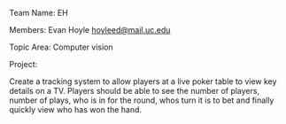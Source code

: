 Team Name: EH

Members: 
Evan Hoyle
hoyleed@mail.uc.edu

Topic Area: 
Computer vision 

Project: 

Create a tracking system to allow players at a live poker table to view key details on a TV. Players should be able to see the number of players, number of plays, who is in for the round, whos turn it is to bet and finally quickly view who has won the hand. 

